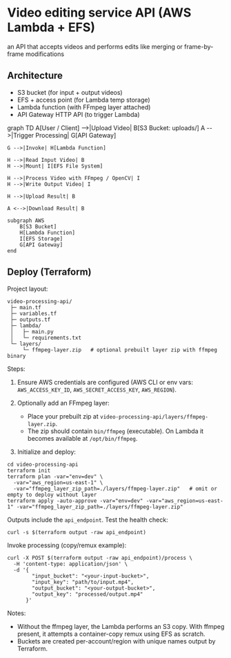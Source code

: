 # Video editing service API (AWS Lambda + EFS)

an API that accepts videos and performs edits like merging or frame-by-frame modifications

## Architecture

- S3 bucket (for input + output videos)
- EFS + access point (for Lambda temp storage)
- Lambda function (with FFmpeg layer attached)
- API Gateway HTTP API (to trigger Lambda)

graph TD
    A[User / Client] -->|Upload Video| B[S3 Bucket: uploads/]
    A -->|Trigger Processing| G[API Gateway]

    G -->|Invoke| H[Lambda Function]

    H -->|Read Input Video| B
    H -->|Mount| I[EFS File System]

    H -->|Process Video with FFmpeg / OpenCV| I
    H -->|Write Output Video| I

    H -->|Upload Result| B

    A <-->|Download Result| B

    subgraph AWS
        B[S3 Bucket]
        H[Lambda Function]
        I[EFS Storage]
        G[API Gateway]
    end


## Deploy (Terraform)

Project layout:

```
video-processing-api/
 ├─ main.tf
 ├─ variables.tf
 ├─ outputs.tf
 ├─ lambda/
 │   ├─ main.py
 │   └─ requirements.txt
 └─ layers/
     └─ ffmpeg-layer.zip   # optional prebuilt layer zip with ffmpeg binary
```

Steps:

1) Ensure AWS credentials are configured (AWS CLI or env vars: `AWS_ACCESS_KEY_ID`, `AWS_SECRET_ACCESS_KEY`, `AWS_REGION`).

2) Optionally add an FFmpeg layer:
   - Place your prebuilt zip at `video-processing-api/layers/ffmpeg-layer.zip`.
   - The zip should contain `bin/ffmpeg` (executable). On Lambda it becomes available at `/opt/bin/ffmpeg`.

3) Initialize and deploy:

```
cd video-processing-api
terraform init
terraform plan -var="env=dev" \
  -var="aws_region=us-east-1" \
  -var="ffmpeg_layer_zip_path=./layers/ffmpeg-layer.zip"   # omit or empty to deploy without layer
terraform apply -auto-approve -var="env=dev" -var="aws_region=us-east-1" -var="ffmpeg_layer_zip_path=./layers/ffmpeg-layer.zip"
```

Outputs include the `api_endpoint`. Test the health check:

```
curl -s $(terraform output -raw api_endpoint)
```

Invoke processing (copy/remux example):

```
curl -X POST $(terraform output -raw api_endpoint)/process \
  -H 'content-type: application/json' \
  -d '{
        "input_bucket": "<your-input-bucket>",
        "input_key": "path/to/input.mp4",
        "output_bucket": "<your-output-bucket>",
        "output_key": "processed/output.mp4"
      }'
```

Notes:
- Without the ffmpeg layer, the Lambda performs an S3 copy. With ffmpeg present, it attempts a container-copy remux using EFS as scratch.
- Buckets are created per-account/region with unique names output by Terraform.
